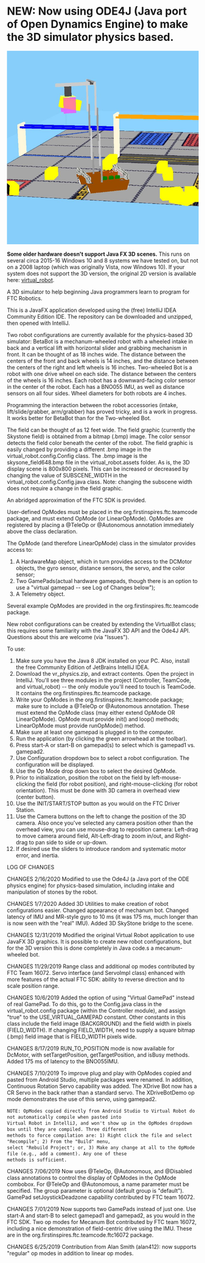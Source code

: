# NEW:  Now using ODE4J (Java port of Open Dynamics Engine) to make the 3D simulator physics based.

![](/readme_image.JPG)

**Some older hardware doesn't support Java FX 3D scenes.**  This runs on several circa 2015-16 Windows 10 and 8 systems
we have tested on, but not on a 2008 laptop (which was originally Vista, now Windows 10). If your system does not
support the 3D version, the original 2D version is available here: [virtual_robot](https://github.com/Beta8397/virtual_robot).

A 3D simulator to help beginning Java programmers learn to program for FTC Robotics.

This is a JavaFX application developed using the (free) IntelliJ IDEA Community Edition IDE. The repository can be downloaded
and unzipped, then opened with IntelliJ.

Two robot configurations are currently available for the physics-based 3D simulator: BetaBot is a mechanum-wheeled
robot with a wheeled intake in back and a vertical lift with horizontal slider and grabbing mechanism in front. It
can be thought of as 18 inches wide. The distance between the centers of the front and back wheels is 14 inches, and
the distance between the centers of the right and left wheels is 16 inches. Two-wheeled Bot is a robot with one
drive wheel on each side. The distance between the centers of the wheels is 16 inches. Each robot has a downward-facing
color sensor in the center of the robot. Each has a BNO055 IMU, as well as distance sensors on all four sides.
Wheel diameters for both robots are 4 inches.

Programming the interaction between the robot accessories (intake, lift/slide/grabber, arm/grabber) has proved tricky,
and is a work in progress. It works better for BetaBot than for the Two-wheeled Bot.

The field can be thought of as 12 feet wide. The field graphic (currently the Skystone field)
is obtained from a bitmap (.bmp) image. The color sensor detects the field color beneath the center of the
robot. The field graphic is easily changed by providing a different .bmp image in the virtual_robot.config.Config class.
The .bmp image is the skysone_field648.bmp file in the virtual_robot.assets folder. As is, the 3D display scene is
800x800 pixels. This can be increased or decreased by changing the value of SUBSCENE_WIDTH in the
virtual_robot.config.Config.java class. Note: changing the subscene width does not require a change in the field graphic.

An abridged approximation of the FTC SDK is provided.

User-defined OpModes must be placed in the org.firstinspires.ftc.teamcode package, and must extend OpMode (or LinearOpMode). OpModes are
registered by placing a @TeleOp or @Autonomous annotation immediately above the class declaration.

The OpMode (and therefore LinearOpMode) class in the simulator provides access to:

  1. A HardwareMap object, which in turn provides access to the DCMotor objects, the gyro sensor, distance sensors,
     the servo, and the color sensor;
  2. Two GamePads(actual hardware gamepads, though there is an option to use a "virtual gamepad -- see Log of Changes below");
  3. A Telemetry object.

Several example OpModes are provided in the org.firstinspires.ftc.teamcode package.

New robot configurations can be created by extending the VirtualBot class; this requires some familiarity with the
JavaFX 3D API and the Ode4J API. Questions about this are welcome (via "Issues").

To use:

  1. Make sure you have the Java 8 JDK installed on your PC. Also, install the free Community Edition of JetBrains
     IntelliJ IDEA.
  2. Download the vr_physics.zip, and extract contents. Open the project in IntelliJ. You'll see three modules in
     the project (Controller, TeamCode, and virtual_robot) -- the only module you'll need to touch is TeamCode. It
     contains the org.firstinspires.ftc.teamcode package.
  3. Write your OpModes in the org.firstinspires.ftc.teamcode package; make sure to include a @TeleOp or @Autonomous annotation.
     These must extend the OpMode class (may either extend OpMode OR LinearOpMode). OpMode must provide init() and loop() methods;
     LinearOpMode must provide runOpMode() method.
  4. Make sure at least one gamepad is plugged in to the computer.
  5. Run the application (by clicking the green arrowhead at the toolbar).
  6. Press start-A or start-B on gamepad(s) to select which is gamepad1 vs. gamepad2.
  7. Use Configuration dropdown box to select a robot configuration. The configuration will be displayed.
  8. Use the Op Mode drop down box to select the desired OpMode.
  9. Prior to initialization, position the robot on the field by left-mouse-clicking the field (for robot position),
     and right-mouse-clicking (for robot orientation). This must be done with 3D camera in overhead view (center button).
  10. Use the INIT/START/STOP button as you would on the FTC Driver Station.
  11. Use the Camera buttons on the left to change the position of the 3D camera. Also once you've selected any
      camera position other than the overhead view, you can use mouse-drag to reposition camera: Left-drag to
      move camera around field, Alt-Left-drag to zoom in/out, and Right-drag to pan side to side or up-down.
  12. If desired use the sliders to introduce random and systematic motor error, and inertia.


LOG OF CHANGES

CHANGES 2/16/2020
    Modified to use the Ode4J (a Java port of the ODE physics engine) for physics-based simulation, including
    intake and manipulation of stones by the robot.

CHANGES 1/7/2020
    Added 3D Utilities to make creation of robot configurations easier. Changed appearance of mechanum bot. Changed
    latency of IMU and MR-style gyro to 10 ms (it was 175 ms, much longer than is now seen with the "real" IMU).
    Added 3D SkyStone bridge to the scene.

CHANGES 12/31/2019
    Modified the original Virtual Robot application to use JavaFX 3D graphics. It is possible to create new robot
    configurations, but for the 3D version this is done completely in Java code.s a mecanum-wheeled bot.

CHANGES 11/29/2019
    Range class and additional op modes contributed by FTC Team 16072. Servo interface (and ServoImpl class)
    enhanced with more features of the actual FTC SDK: ability to reverse direction and to scale position range.

CHANGES 10/6/2019
    Added the option of using "Virtual GamePad" instead of real GamePad. To do this, go to the Config.java class in the
    virtual_robot.config package (within the Controller module), and assign "true" to the USE_VIRTUAL_GAMEPAD constant.
    Other constants in this class include the field image (BACKGROUND) and the field width in pixels (FIELD_WIDTH). If
    changing FIELD_WIDTH, need to supply a square bitmap (.bmp) field image that is FIELD_WIDTH pixels wide.

CHANGES 8/17/2019
    RUN_TO_POSITION mode is now available for DcMotor, with setTargetPosition, getTargetPosition, and isBusy methods.
    Added 175 ms of latency to the BNO055IMU.

CHANGES 7/10/2019
    To improve plug and play with OpModes copied and pasted from Android Studio, multiple packages were renamed. In
    addition, Continuous Rotation Servo capability was added. The XDrive Bot now has a CR Servo in the back rather
    than a standard servo. The XDriveBotDemo op mode demonstrates the use of this servo, using gamepad2.

    NOTE: OpModes copied directly from Android Studio to Virtual Robot do not automatically compile when pasted into
    Virtual Robot in IntelliJ, and won't show up in the OpModes dropdown box until they are compiled. Three different
    methods to force compilation are: 1) Right click the file and select "Recompile"; 2) From the "Build" menu,
    select "Rebuild Project"; or, 3) Make any change at all to the OpMode file (e.g., add a comment). Any one of these
    methods is sufficient.

CHANGES 7/06/2019
    Now uses @TeleOp, @Autonomous, and @Disabled class annotations to control the display of OpModes in the OpMode
    combobox. For @TeleOp and @Autonomous, a name parameter must be specified. The group parameter is optional (default
    group is "default"). GamePad setJoystickDeadzone capability contributed by FTC team 16072.

CHANGES 7/01/2019
    Now supports two GamePads instead of just one. Use start-A and start-B to select gamepad1 and gamepad2, as
    you would in the FTC SDK. Two op modes for Mecanum Bot contributed by FTC team 16072, including a nice
    demonstration of field-centric drive using the IMU. These are in the org.firstinspires.ftc.teamcode.ftc16072 package.

CHANGES 6/25/2019
    Contribution from Alan Smith (alan412): now supports "regular" op modes in addition to linear op modes.

